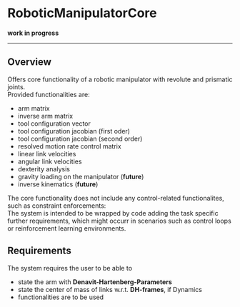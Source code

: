 # RoboticManipulatorCore

**work in progress**
___

## Overview

Offers core functionality of a robotic manipulator with
revolute and prismatic joints.\
Provided functionalities are:
* arm matrix
* inverse arm matrix
* tool configuration vector
* tool configuration jacobian (first oder)
* tool configuration jacobian (second order)
* resolved motion rate control matrix
* linear link velocities
* angular link velocities
* dexterity analysis
* gravity loading on the manipulator (**future**)
* inverse kinematics (**future**)

The core functionality does not include any control-related
functionalites, such as constraint enforcements:\
The system
is intended to be wrapped by code adding the task specific further requirements, which might
occurr in scenarios such as control loops or reinforcement learning environments.

## Requirements

The system requires the user to be able to

* state the arm with **Denavit-Hartenberg-Parameters**
* state the center of mass of links w.r.t. **DH-frames**, if Dynamics
* functionalities are to be used
